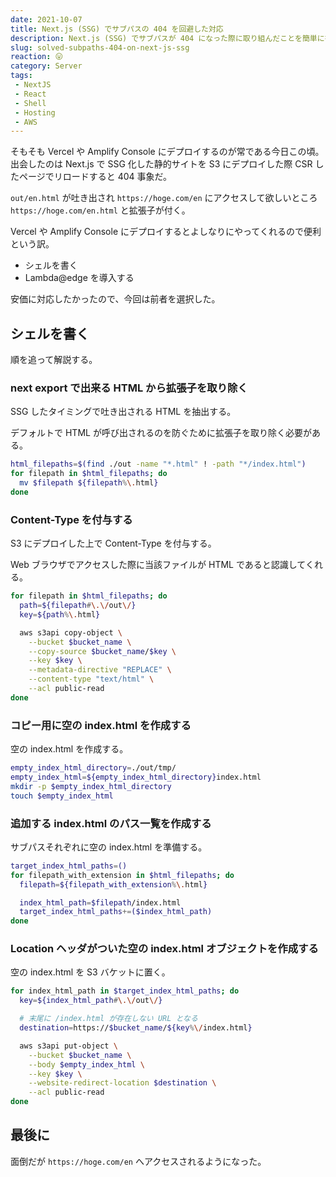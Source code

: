 ```yaml
---
date: 2021-10-07
title: Next.js (SSG) でサブパスの 404 を回避した対応
description: Next.js (SSG) でサブパスが 404 になった際に取り組んだことを簡単に書かせていただいた。
slug: solved-subpaths-404-on-next-js-ssg
reaction: 😛
category: Server
tags: 
 - NextJS
 - React
 - Shell
 - Hosting
 - AWS
---
```


そもそも Vercel や Amplify Console にデプロイするのが常である今日この頃。出会したのは Next.js で SSG 化した静的サイトを S3 にデプロイした際 CSR したページでリロードすると 404 事象だ。

`out/en.html` が吐き出され `https://hoge.com/en` にアクセスして欲しいところ `https://hoge.com/en.html` と拡張子が付く。

Vercel や Amplify Console にデプロイするとよしなりにやってくれるので便利という訳。

- シェルを書く
- Lambda@edge を導入する

安価に対応したかったので、今回は前者を選択した。

## シェルを書く

順を追って解説する。

### next export で出来る HTML から拡張子を取り除く

SSG したタイミングで吐き出される HTML を抽出する。

デフォルトで HTML が呼び出されるのを防ぐために拡張子を取り除く必要がある。

```sh
html_filepaths=$(find ./out -name "*.html" ! -path "*/index.html")
for filepath in $html_filepaths; do
  mv $filepath ${filepath%\.html}
done
```

### Content-Type を付与する

S3 にデプロイした上で Content-Type を付与する。

Web ブラウザでアクセスした際に当該ファイルが HTML であると認識してくれる。

```sh
for filepath in $html_filepaths; do
  path=${filepath#\.\/out\/}
  key=${path%\.html}

  aws s3api copy-object \
    --bucket $bucket_name \
    --copy-source $bucket_name/$key \
    --key $key \
    --metadata-directive "REPLACE" \
    --content-type "text/html" \
    --acl public-read
done
```

### コピー用に空の index.html を作成する

空の index.html を作成する。

```sh
empty_index_html_directory=./out/tmp/
empty_index_html=${empty_index_html_directory}index.html
mkdir -p $empty_index_html_directory
touch $empty_index_html
```

### 追加する index.html のパス一覧を作成する

サブパスそれぞれに空の index.html を準備する。

```sh
target_index_html_paths=()
for filepath_with_extension in $html_filepaths; do
  filepath=${filepath_with_extension%\.html}

  index_html_path=$filepath/index.html
  target_index_html_paths+=($index_html_path)
done
```

### Location ヘッダがついた空の index.html オブジェクトを作成する

空の index.html を S3 バケットに置く。

```sh
for index_html_path in $target_index_html_paths; do
  key=${index_html_path#\.\/out\/}

  # 末尾に /index.html が存在しない URL となる
  destination=https://$bucket_name/${key%\/index.html}

  aws s3api put-object \
    --bucket $bucket_name \
    --body $empty_index_html \
    --key $key \
    --website-redirect-location $destination \
    --acl public-read
done
```

## 最後に

面倒だが `https://hoge.com/en` へアクセスされるようになった。
